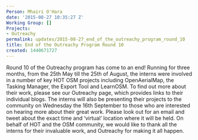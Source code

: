 ```yaml
---
Person: Mhairi O'Hara
date: '2015-08-27 10:35:27 Z'
Working Group: []
Projects:
- Outreachy
permalink: updates/2015-08-27_end_of_the_outreachy_program_round_10
title: End of the Outreachy Program Round 10
created: 1440671727
---
```

<p><span class="s1">Round 10 of the Outreachy program has come to an end! Running for three months, from the 25th May till the 25th of August, the interns were involved in a number of key HOT OSM projects including OpenAerialMap, the Tasking Manager, the Export Tool and LearnOSM. To find out more about their work, please see our Outreachy page, which provides links to their individual blogs. The interns will also be presenting their projects to the community on Wednesday the 16th September to those who are interested on hearing more about their great work. Please look out for an email and tweet about the exact time and ‘virtual’ location where it will be held. On behalf of HOT and the OSM community, we would like to thank all the interns for their invaluable work, and Outreachy for making it all happen.</span></p>
